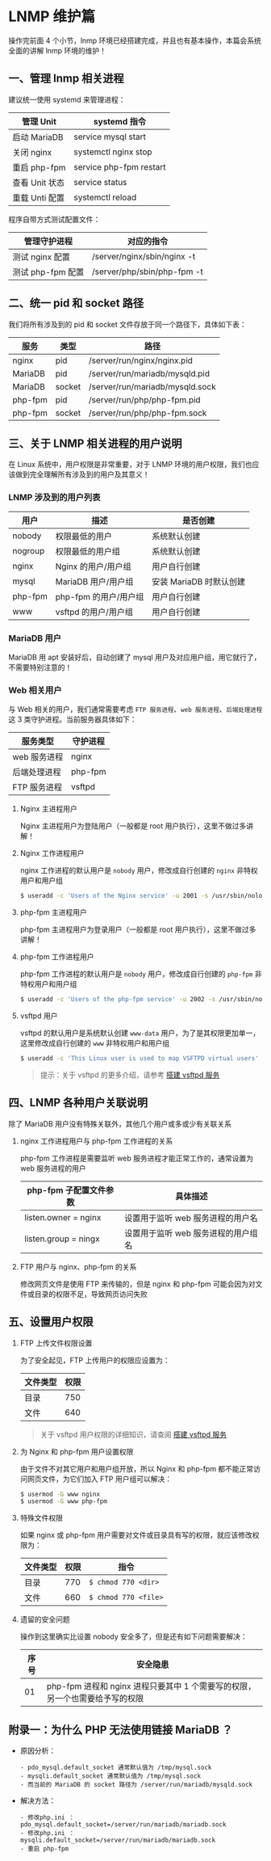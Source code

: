 # LNMP 维护篇

操作完前面 4 个小节，lnmp 环境已经搭建完成，并且也有基本操作，本篇会系统全面的讲解 lnmp 环境的维护！

## 一、管理 lnmp 相关进程

建议统一使用 systemd 来管理进程：

| 管理 Unit      | systemd 指令            |
| -------------- | ----------------------- |
| 启动 MariaDB   | service mysql start     |
| 关闭 nginx     | systemctl nginx stop    |
| 重启 php-fpm   | service php-fpm restart |
| 查看 Unit 状态 | service <Unit> status   |
| 重载 Unti 配置 | systemctl reload <Unit> |

程序自带方式测试配置文件：

| 管理守护进程      | 对应的指令                  |
| ----------------- | --------------------------- |
| 测试 nginx 配置   | /server/nginx/sbin/nginx -t |
| 测试 php-fpm 配置 | /server/php/sbin/php-fpm -t |

## 二、统一 pid 和 socket 路径

我们将所有涉及到的 pid 和 socket 文件存放于同一个路径下，具体如下表：

| 服务    | 类型   | 路径                            |
| ------- | ------ | ------------------------------- |
| nginx   | pid    | /server/run/nginx/nginx.pid     |
| MariaDB | pid    | /server/run/mariadb/mysqld.pid  |
| MariaDB | socket | /server/run/mariadb/mysqld.sock |
| php-fpm | pid    | /server/run/php/php-fpm.pid     |
| php-fpm | socket | /server/run/php/php-fpm.sock    |

## 三、关于 LNMP 相关进程的用户说明

在 Linux 系统中，用户权限是非常重要，对于 LNMP 环境的用户权限，我们也应该做到完全理解所有涉及到的用户及其意义！

### LNMP 涉及到的用户列表

| 用户    | 描述                  | 是否创建                |
| ------- | --------------------- | ----------------------- |
| nobody  | 权限最低的用户        | 系统默认创建            |
| nogroup | 权限最低的用户组      | 系统默认创建            |
| nginx   | Nginx 的用户/用户组   | 用户自行创建            |
| mysql   | MariaDB 用户/用户组   | 安装 MariaDB 时默认创建 |
| php-fpm | php-fpm 的用户/用户组 | 用户自行创建            |
| www     | vsftpd 的用户/用户组  | 用户自行创建            |

### MariaDB 用户

MariaDB 用 apt 安装好后，自动创建了 mysql 用户及对应用户组，用它就行了，不需要特别注意的！

### Web 相关用户

与 Web 相关的用户，我们通常需要考虑 `FTP 服务进程`、`web 服务进程`、`后端处理进程` 这 3 类守护进程。当前服务器具体如下：

| 服务类型     | 守护进程 |
| ------------ | -------- |
| web 服务进程 | nginx    |
| 后端处理进程 | php-fpm  |
| FTP 服务进程 | vsftpd   |

1. Nginx 主进程用户

   Nginx 主进程用户为登陆用户（一般都是 root 用户执行），这里不做过多讲解！

2. Nginx 工作进程用户

   nginx 工作进程的默认用户是 `nobody` 用户，修改成自行创建的 `nginx` 非特权用户和用户组

   ```sh
   $ useradd -c 'Users of the Nginx service' -u 2001 -s /usr/sbin/nologin -d /server/default -M -U nginx
   ```

3. php-fpm 主进程用户

   php-fpm 主进程用户为登录用户（一般都是 root 用户执行），这里不做过多讲解！

4. php-fpm 工作进程用户

   php-fpm 工作进程的默认用户是 `nobody` 用户，修改成自行创建的 `php-fpm` 非特权用户和用户组

   ```sh
   $ useradd -c 'Users of the php-fpm service' -u 2002 -s /usr/sbin/nologin -d /server/default -M -U php-fpm
   ```

5. vsftpd 用户

   vsftpd 的默认用户是系统默认创建 `www-data` 用户，为了是其权限更加单一，这里修改成自行创建的 `www` 非特权用户和用户组

   ```sh
   $ useradd -c 'This Linux user is used to map VSFTPD virtual users' -u 2003 -s /usr/sbin/nologin -d /server/default -M -U www
   ```

   > 提示：关于 vsftpd 的更多介绍，请参考 [搭建 vsftpd 服务](./../03-搭建vsftpd服务.md)

## 四、LNMP 各种用户关联说明

除了 MariaDB 用户没有特殊关联外，其他几个用户或多或少有关联关系

1. nginx 工作进程用户与 php-fpm 工作进程的关系

   php-fpm 工作进程是需要监听 web 服务进程才能正常工作的，通常设置为 web 服务进程的用户

   | php-fpm 子配置文件参数 | 具体描述                            |
   | ---------------------- | ----------------------------------- |
   | listen.owner = nginx   | 设置用于监听 web 服务进程的用户名   |
   | listen.group = ningx   | 设置用于监听 web 服务进程的用户组名 |

2. FTP 用户与 nginx、php-fpm 的关系

   修改网页文件是使用 FTP 来传输的，但是 nginx 和 php-fpm 可能会因为对文件或目录的权限不足，导致网页访问失败

## 五、设置用户权限

1. FTP 上传文件权限设置

   为了安全起见，FTP 上传用户的权限应设置为：

   | 文件类型 | 权限 |
   | -------- | ---- |
   | 目录     | 750  |
   | 文件     | 640  |

   > 关于 vsftpd 用户权限的详细知识，请查阅 [搭建 vsftpd 服务](./../03-搭建vsftpd服务.md)

2. 为 Nginx 和 php-fpm 用户设置权限

   由于文件不对其它用户和用户组开放，所以 Nginx 和 php-fpm 都不能正常访问网页文件，为它们加入 FTP 用户组可以解决：

   ```sh
   $ usermod -G www nginx
   $ usermod -G www php-fpm
   ```

3. 特殊文件权限

   如果 nginx 或 php-fpm 用户需要对文件或目录具有写的权限，就应该修改权限为：

   | 文件类型 | 权限 | 指令                 |
   | -------- | ---- | -------------------- |
   | 目录     | 770  | `$ chmod 770 <dir>`  |
   | 文件     | 660  | `$ chmod 770 <file>` |

4. 遗留的安全问题

   操作到这里确实比设置 nobody 安全多了，但是还有如下问题需要解决：

   | 序号 | 安全隐患                                                                     |
   | ---- | ---------------------------------------------------------------------------- |
   | 01   | php-fpm 进程和 nginx 进程只要其中 1 个需要写的权限，另一个也需要给予写的权限 |

## 附录一：为什么 PHP 无法使用链接 MariaDB ？

- 原因分析：

  ```text
  - pdo_mysql.default_socket 通常默认值为 /tmp/mysql.sock
  - mysqli.default_socket 通常默认值为 /tmp/mysql.sock
  - 而当前的 MariaDB 的 socket 路径为 /server/run/mariadb/mysqld.sock
  ```

- 解决方法：

  ```text
  - 修改php.ini ：pdo_mysql.default_socket=/server/run/mariadb/mariadb.sock
  - 修改php.ini ：mysqli.default_socket=/server/run/mariadb/mariadb.sock
  - 重启 php-fpm
  ```

